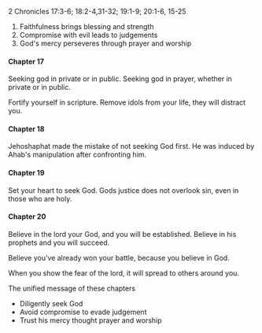 2 Chronicles 17:3-6; 18:2-4,31-32; 19:1-9; 20:1-6, 15-25

1. Faithfulness brings blessing and strength
2. Compromise with evil leads to judgements
3. God's mercy perseveres through prayer and worship

#### Chapter 17
Seeking god in private or in public.
Seeking god in prayer, whether in private or in public.

Fortify yourself in scripture. Remove idols from your life, they will distract you.

#### Chapter 18
Jehoshaphat made the mistake of not seeking God first. He was induced by Ahab's manipulation after confronting him. 

#### Chapter 19
Set your heart to seek God.
Gods justice does not overlook sin, even in those who are holy.

#### Chapter 20
Believe in the lord your God, and you will be established. Believe in his prophets and you will succeed. 

Believe you’ve already won your battle, because you believe in God.

When you show the fear of the lord, it will spread to others around you.

The unified message of these chapters
- Diligently seek God
- Avoid compromise to evade judgement
- Trust his mercy thought prayer and worship